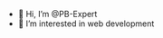 - 👋 Hi, I’m @PB-Expert
- 👀 I’m interested in web development

<!---
PB-Expert/PB-Expert is a ✨ special ✨ repository because its `README.md` (this file) appears on your GitHub profile.
You can click the Preview link to take a look at your changes.
--->
